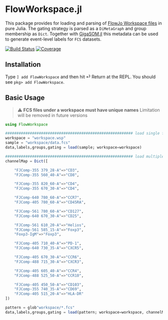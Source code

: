 # FlowWorkspace.jl
This package provides for loading and parsing of [FlowJo Workspace files](https://docs.flowjo.com/flowjo/workspaces-and-samples/ws-savinganalysis) in pure Julia. The gating strategy is parsed as a `DiMetaGraph` and group membership as `Dict`. Together with [GigaSOM.jl](https://github.com/LCSB-BioCore/GigaSOM.jl) this metadata can be used to generate event-level labels for `FCS` datasets.

[![Build Status](https://travis-ci.com/gszep/FlowWorkspace.jl.svg?branch=master)](https://travis-ci.com/gszep/FlowWorkspace.jl)
[![Coverage](https://codecov.io/gh/gszep/FlowWorkspace.jl/branch/master/graph/badge.svg)](https://codecov.io/gh/gszep/FlowWorkspace.jl)

## Installation

Type `] add FlowWorkspace` and then hit ⏎ Return at the REPL. You should see `pkg> add FlowWorkspace`.

## Basic Usage
> :warning: **FCS files under a workspace must have unique names** Limitation will be removed in future versions

```julia
using FlowWorkspace

######################################################### load single file
workspace = "workspace.wsp"
sample = "workspace/data.fcs"
data,labels,groups,gating = load(sample; workspace=workspace)

######################################################### load multiple files with different channel names
channelMap = Dict([

    "FJComp-355 379_28-A"=>"CD3", 
    "FJComp-355 560_40-A"=>"CD8", 

    "FJComp-355 820_60-A"=>"CD4",
    "FJComp-355 670_30-A"=>"CD4",

    "FJComp-640 780_60-A"=>"CCR7",
    "FJComp-405 780_60-A"=>"CD45RA", 

    "FJComp-561 780_60-A"=>"CD127", 
    "FJComp-640 670_30-A"=>"CD25", 

    "FJComp-561 610_20-A"=>"Helios", 
    "FJComp-561 585_15-A"=>"Foxp3", 
    "Foxp3-IgM"=>"Foxp3",

    "FJComp-405 710_40-A"=>"PD-1", 
    "FJComp-640 730_35-A"=>"CXCR5", 

    "FJComp-405 670_30-A"=>"CCR6", 
    "FJComp-488 715_30-A"=>"CXCR3", 

    "FJComp-405 605_40-A"=>"CCR4", 
    "FJComp-488 525_50-A"=>"CCR10", 

    "FJComp-405 450_50-A"=>"CD103", 
    "FJComp-355 740_35-A"=>"CD69",
    "FJComp-405 515_20-A"=>"HLA-DR"
])

pattern = glob"workspace/*.fcs"
data,labels,groups,gating = load(pattern; workspace=workspace, channelMap=channelMap)
```

